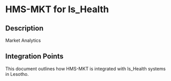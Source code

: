 # HMS-MKT for ls_Health

## Description

Market Analytics

## Integration Points

This document outlines how HMS-MKT is integrated with ls_Health systems in Lesotho.
